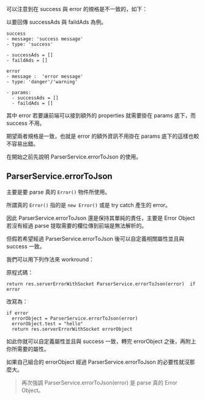 可以注意到在 success 與 error 的規格是不一致的，如下：

以要回傳 successAds 與 faildAds 為例。

```
success
- message: 'success message'
- type: 'success'

- successAds = []
- faildAds = []

error
- message :  'error message'
- type: 'danger'/'warning'

- params:
  - successAds = []
  - faildAds = []

```

其中 error 若要讓前端可以接到額外的 properties 就需要掛在 params 底下，而 success 不用。

期望兩者規格是一致，也就是 error 的額外資訊不用掛在 params 底下的這樣也較不容易出錯。

在開始之前先說明 ParserService.errorToJson 的使用。

ParserService.errorToJson
-------------------------

主要是要 parse 真的 `Error()` 物件所使用。

所謂真的 `Error()` 指的是 `new Error()` 或是 try catch 產生的 error。

因此 ParserService.errorToJson 還是保持其單純的責任，主要是 Error Object 若沒有經過 parse 提取需要的欄位傳到前端是無法解析的。

但假若希望經過 ParserService.errorToJson 後可以自定義相關屬性並且與 success 一致。

我們可以用下列作法來 workround：

原程式碼：

```
return res.serverErrorWithSocket ParserService.errorToJson(error)  if error
```

改寫為：

```
if error
  errorObject = ParserService.errorToJson(error)  
  errorObject.test = "hello"
  return res.serverErrorWithSocket errorObject
```

如此你就可以自定義屬性並且與 success 一致，轉完 errorObject 之後，再附上你所需要的屬性。

如果自己組合的 errorObject 經過 ParserService.errorToJson 的必要性就沒那麼大。

> 再次強調 ParserService.errorToJson(error) 是 parse 真的 Error Object。

